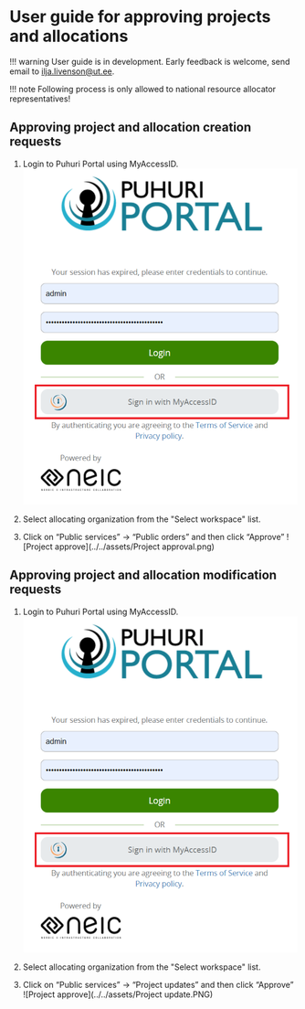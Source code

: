 # User guide for approving projects and allocations

!!! warning
    User guide is in development. Early feedback is welcome, send email to ilja.livenson@ut.ee.

!!! note
    Following process is only allowed to national resource allocator representatives!

## Approving project and allocation creation requests

1. Login to Puhuri Portal using MyAccessID.
   ![Login](../../assets/Login.PNG)

2. Select allocating organization from the "Select workspace" list.
3. Click on “Public services” -> “Public orders” and then click “Approve”
   ![Project approve](../../assets/Project approval.png)

## Approving project and allocation modification requests

1. Login to Puhuri Portal using MyAccessID.
   ![Login](../../assets/Login.PNG)

2. Select allocating organization from the "Select workspace" list.
3. Click on “Public services” -> “Project updates” and then click “Approve”
   ![Project approve](../../assets/Project update.PNG)
